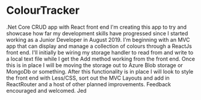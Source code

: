 # ColourTracker
.Net Core CRUD app with React front end
I'm creating this app to try and showcase how far my development skills have progressed since I started working as a Junior Developer in August 2019. I'm beginning with an MVC app that can display and manage a collection of colours through a ReactJs front end. I'll initially be wiring my storage handler to read from and write to a local text file while I get the Add method working from the front end. Once this is in place I will be moving the storage out to Azure Blob storage or MongoDb or something. After this functionality is in place I will look to style the front end with Less/CSS, sort out the MVC Layouts and add in ReactRouter and a host of other planned improvements.
Feedback encouraged and welcomed.
Jed
